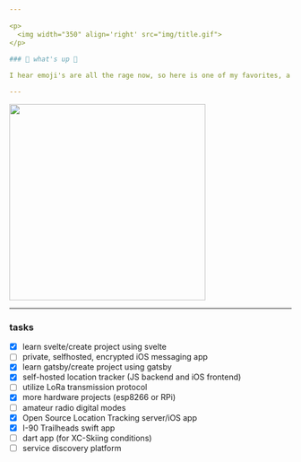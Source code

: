 ```yaml
---
 
<p>
  <img width="350" align='right' src="img/title.gif">
</p>
 
### 🌲 what's up 🌲

I hear emoji's are all the rage now, so here is one of my favorites, a 🏔️ (snow-capped mountain). Other than computing, being outdoors is my passion. I've done everything from ⛷️ (skiing) to 🧗 (climbing) to 🚵 (mountain biking). I am also a member of our local Search and Rescue ⛑️ group and it is my passion to help my community in their times of need. Keep learning! Every day brings a new adventure.

---
```


<p>
    <a href="https://vaunt.dev">
        <img src="https://api.vaunt.dev/entities/michaelpeterswa/contributions?format=svg" width="350" />
    </a>
</p>

---

### tasks
- [x] learn svelte/create project using svelte
- [ ] private, selfhosted, encrypted iOS messaging app
- [x] learn gatsby/create project using gatsby
- [x] self-hosted location tracker (JS backend and iOS frontend) 
- [ ] utilize LoRa transmission protocol
- [x] more hardware projects (esp8266 or RPi)
- [ ] amateur radio digital modes
- [x] Open Source Location Tracking server/iOS app
- [x] I-90 Trailheads swift app 
- [ ] dart app (for XC-Skiing conditions)
- [ ] service discovery platform
